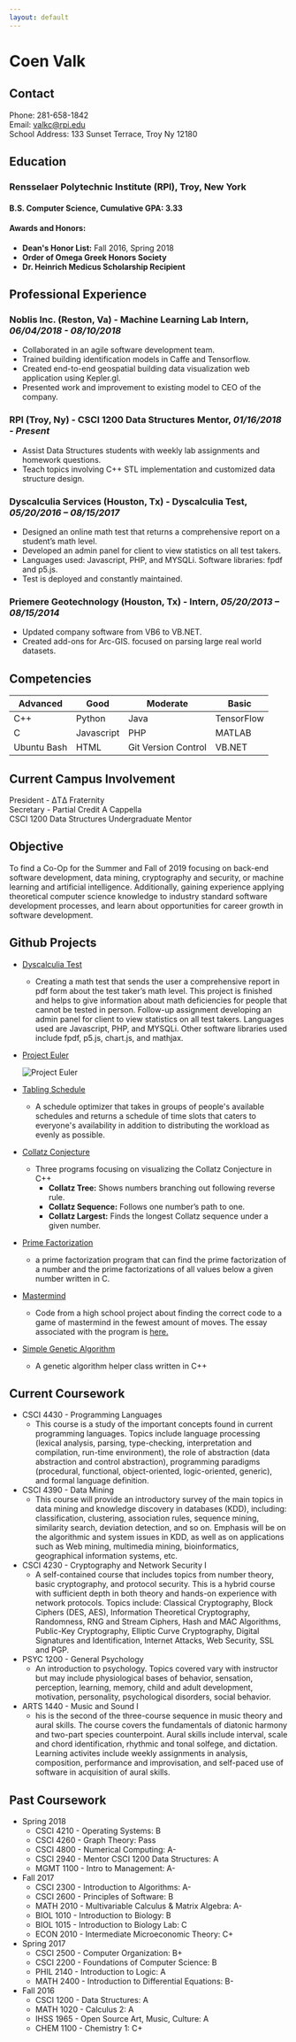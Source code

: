 ```yaml
---
layout: default
---
```


# Coen Valk

## Contact

Phone: 281-658-1842 <br/> Email: valkc@rpi.edu <br/> School Address: 133 Sunset Terrace, Troy Ny 12180

## Education

### **Rensselaer Polytechnic Institute (RPI)**, Troy, New York
#### **B.S. Computer Science, Cumulative GPA: 3.33**
#### **Awards and Honors:**
- **Dean's Honor List:** Fall 2016, Spring 2018
- **Order of Omega Greek Honors Society**
- **Dr. Heinrich Medicus Scholarship Recipient**

## Professional Experience

### **Noblis Inc.** (Reston, Va) - Machine Learning Lab Intern, *06/04/2018 - 08/10/2018*

- Collaborated in an agile software development team.
- Trained building identification models in Caffe and Tensorflow.
- Created end-to-end geospatial building data visualization web application using Kepler.gl.
- Presented work and improvement to existing model to CEO of the company.

### **RPI** (Troy, Ny) - CSCI 1200 Data Structures Mentor, *01/16/2018 - Present*

- Assist Data Structures students with weekly lab assignments and homework questions.
- Teach topics involving C++ STL implementation and customized data structure design.

### **Dyscalculia Services** (Houston, Tx) - Dyscalculia Test, *05/20/2016 – 08/15/2017*

- Designed an online math test that returns a comprehensive report on a student’s math level.
- Developed an admin panel for client to view statistics on all test takers.
- Languages used: Javascript, PHP, and MYSQLi. Software libraries: fpdf and p5.js.
- Test is deployed and constantly maintained.

### **Priemere Geotechnology** (Houston, Tx) - Intern, *05/20/2013 – 08/15/2014*

- Updated company software from VB6 to VB.NET.
- Created add-ons for Arc-GIS. focused on parsing large real world datasets.

## Competencies

| Advanced  |   Good     | Moderate |     Basic  |
|-----------|------------|----------|------------|
|     C++   |   Python   |   Java   | TensorFlow |
|   C       | Javascript |   PHP    |   MATLAB   |
| Ubuntu Bash |     HTML | Git Version Control | VB.NET |

## Current Campus Involvement

President - ΔTΔ Fraternity <br/> Secretary - Partial Credit A Cappella <br/> CSCI 1200 Data Structures Undergraduate Mentor

## Objective

To find a Co-Op for the Summer and Fall of 2019 focusing on back-end software development, data mining, cryptography and security, or machine learning and artificial intelligence. Additionally, gaining experience applying theoretical computer science knowledge to industry standard software development processes, and learn about opportunities for career growth in software development. 

## Github Projects

- [Dyscalculia Test](https://dyscalculiatesting.com/)

  - Creating a math test that sends the user a comprehensive report in pdf form about the test taker’s math level. This project is finished and helps to give information about math deficiencies for people that cannot be tested in person. Follow-up assignment developing an admin panel for client to view statistics on all test takers. Languages used are Javascript, PHP, and MYSQLi. Other software libraries used include fpdf, p5.js, chart.js, and mathjax.

- [Project Euler](https://projecteuler.net/)

  ![Project Euler](https://projecteuler.net/profile/coenvalk.png)

- [Tabling Schedule](https://github.com/coenvalk/TablingScheduling)

  - A schedule optimizer that takes in groups of people's available schedules and returns a schedule of time slots that caters to everyone's availability in addition to distributing the workload as evenly as possible.

- [Collatz Conjecture](https://github.com/coenvalk/Collatz-Conjecture)

  - Three programs focusing on visualizing the Collatz Conjecture in C++
    - **Collatz Tree:** Shows numbers branching out following reverse rule.
    - **Collatz Sequence:** Follows one number’s path to one.
    - **Collatz Largest:** Finds the longest Collatz sequence under a given number.

- [Prime Factorization](https://github.com/coenvalk/Prime-Factorization)

  - a prime factorization program that can find the prime factorization of a number and the prime factorizations of all values below a given number written in C.

- [Mastermind](https://github.com/coenvalk/mastermind)

  - Code from a high school project about finding the correct code to a game of mastermind in the fewest amount of moves. The essay associated with the program is [here.](https://drive.google.com/file/d/0B8CNl_hZHtFzTm5ESzZ0QVRLV0k/view)

- [Simple Genetic Algorithm](https://github.com/coenvalk/Simple-Genetic-Algorithm)

  - A genetic algorithm helper class written in C++

## Current Coursework

- CSCI 4430 - Programming Languages
  - This course is a study of the important concepts found in current programming languages. Topics include language processing (lexical analysis, parsing, type-checking, interpretation and compilation, run-time environment), the role of abstraction (data abstraction and control abstraction), programming paradigms (procedural, functional, object-oriented, logic-oriented, generic), and formal language definition. 
- CSCI 4390 - Data Mining
  - This course will provide an introductory survey of the main topics in data mining and knowledge discovery in databases (KDD), including: classification, clustering, association rules, sequence mining, similarity search, deviation detection, and so on. Emphasis will be on the algorithmic and system issues in KDD, as well as on applications such as Web mining, multimedia mining, bioinformatics, geographical information systems, etc. 
- CSCI 4230 - Cryptography and Network Security I
  - A self-contained course that includes topics from number theory, basic cryptography, and protocol security. This is a hybrid course with sufficient depth in both theory and hands-on experience with network protocols. Topics include: Classical Cryptography, Block Ciphers (DES, AES), Information Theoretical Cryptography, Randomness, RNG and Stream Ciphers, Hash and MAC Algorithms, Public-Key Cryptography, Elliptic Curve Cryptography, Digital Signatures and Identification, Internet Attacks, Web Security, SSL and PGP. 
- PSYC 1200 - General Psychology
  - An introduction to psychology. Topics covered vary with instructor but may include physiological bases of behavior, sensation, perception, learning, memory, child and adult development, motivation, personality, psychological disorders, social behavior.
- ARTS 1440 - Music and Sound I
  - his is the second of the three-course sequence in music theory and aural skills. The course covers the fundamentals of diatonic harmony and two-part species counterpoint. Aural skills include interval, scale and chord identification, rhythmic and tonal solfege, and dictation. Learning activites include weekly assignments in analysis, composition, performance and improvisation, and self-paced use of software in acquisition of aural skills. 

## Past Coursework

- Spring 2018
  - CSCI 4210 - Operating Systems: B
  - CSCI 4260 - Graph Theory: Pass
  - CSCI 4800 - Numerical Computing: A-
  - CSCI 2940 - Mentor CSCI 1200 Data Structures: A
  - MGMT 1100 - Intro to Management: A-
- Fall 2017
  - CSCI 2300 - Introduction to Algorithms: A-
  - CSCI 2600 - Principles of Software: B
  - MATH 2010 - Multivariable Calculus & Matrix Algebra: A-
  - BIOL 1010 - Introduction to Biology: B
  - BIOL 1015 - Introduction to Biology Lab: C
  - ECON 2010 - Intermediate Microeconomic Theory: C+
- Spring 2017
  - CSCI 2500 - Computer Organization: B+
  - CSCI 2200 - Foundations of Computer Science: B
  - PHIL 2140 - Introduction to Logic: A
  - MATH 2400 - Introduction to Differential Equations: B-
- Fall 2016
  - CSCI 1200 - Data Structures: A
  - MATH 1020 - Calculus 2: A
  - IHSS 1965 - Open Source Art, Music, Culture: A
  - CHEM 1100 - Chemistry 1: C+
